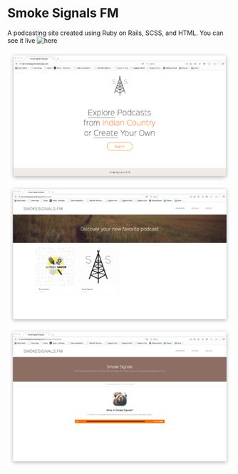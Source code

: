 # Smoke Signals FM

  A podcasting site created using Ruby on Rails, SCSS, and HTML. You can see it live ![here](http://aer-smokesignals.herokuapp.com/)

![Home Page](smoke-signals-home-page.png)
![Explore Page](smoke-signals-explore.png)
![Audio Player](smoke-signals-audio-player.png)
